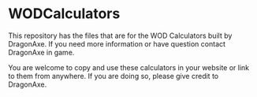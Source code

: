 # WODCalculators
This repository has the files that are for the WOD Calculators built by DragonAxe.  If you need more information or have question contact DragonAxe in game.

You are welcome to copy and use these calculators in your website or link to them from anywhere.  If you are doing so, please give credit to DragonAxe.
